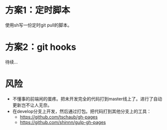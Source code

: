 # 方案1：定时脚本
使用sh写一份定时git pull的脚本。

# 方案2：git hooks
待续...

# 风险
* 不懂事的前端闲的蛋疼。把未开发完全的代码打到master线上了。进行了自动更新岂不让人无奈。
* 在develop分支上开发，然后通过打包。把代码打到其他分支上的工具：
    - https://github.com/tschaub/gh-pages
    - https://github.com/shinnn/gulp-gh-pages
